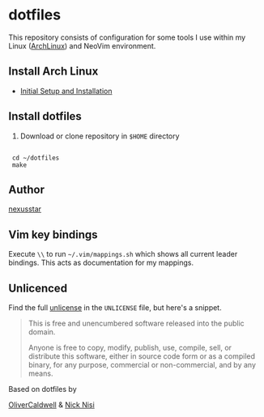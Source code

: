 # dotfiles

This repository consists of configuration for some tools I use within my Linux ([ArchLinux][]) and NeoVim environment.

## Install Arch Linux

+ [Initial Setup and Installation][]

## Install dotfiles

1. Download or clone repository in `$HOME` directory

```

 cd ~/dotfiles
 make

```


## Author

[nexusstar][]


## Vim key bindings

Execute `\\` to run `~/.vim/mappings.sh` which shows all current leader bindings. This acts as documentation for my mappings.


## Unlicenced

Find the full [unlicense][] in the `UNLICENSE` file, but here's a snippet.

>This is free and unencumbered software released into the public domain.
>
>Anyone is free to copy, modify, publish, use, compile, sell, or distribute this software, either in source code form or as a compiled binary, for any purpose, commercial or non-commercial, and by any means.

  Based on dotfiles by

  [OliverCaldwell][] & [Nick Nisi][]

[nexusstar]: https://github.com/nexusstar/dotfiles
[OliverCaldwell]: https://github.com/Olical/dotfiles
[Nick Nisi]: https://github.com/nicknisi/dotfiles
[the unlicence]: http://unlicense.org/
[vim-plug]: https://github.com/junegunn/vim-plug
[YouCompleteMe]:https://github.com/Valloric/YouCompleteMe
[vim-syntax-expand]:https://github.com/Wolfy87/vim-syntax-expand
[unlicense]:UNLICENSE
[ArchLinux]: https://www.archlinux.org/
[Initial Setup and Installation]: documentation/InstallArchLinux.md
